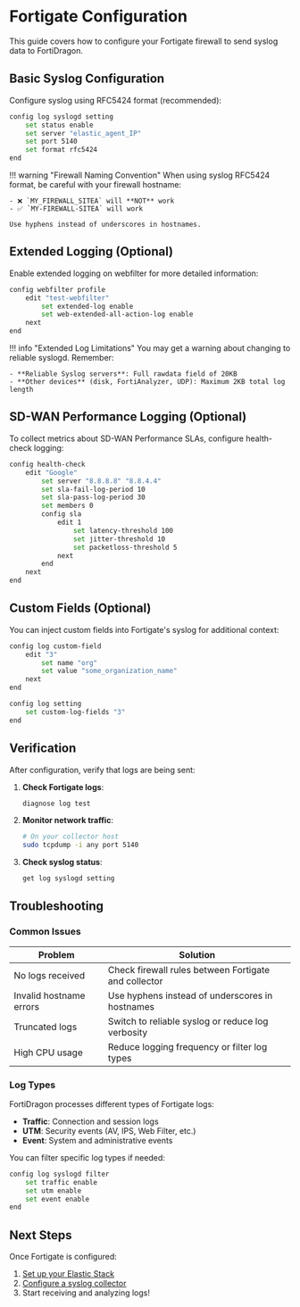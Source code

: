 # Fortigate Configuration

This guide covers how to configure your Fortigate firewall to send syslog data to FortiDragon.

## Basic Syslog Configuration

Configure syslog using RFC5424 format (recommended):

```bash
config log syslogd setting
    set status enable
    set server "elastic_agent_IP"
    set port 5140
    set format rfc5424
end
```

!!! warning "Firewall Naming Convention"
    When using syslog RFC5424 format, be careful with your firewall hostname:
    
    - ❌ `MY_FIREWALL_SITEA` will **NOT** work
    - ✅ `MY-FIREWALL-SITEA` will work
    
    Use hyphens instead of underscores in hostnames.

## Extended Logging (Optional)

Enable extended logging on webfilter for more detailed information:

```bash
config webfilter profile
    edit "test-webfilter"
        set extended-log enable
        set web-extended-all-action-log enable
    next
end
```

!!! info "Extended Log Limitations"
    You may get a warning about changing to reliable syslogd. Remember:
    
    - **Reliable Syslog servers**: Full rawdata field of 20KB
    - **Other devices** (disk, FortiAnalyzer, UDP): Maximum 2KB total log length

## SD-WAN Performance Logging (Optional)

To collect metrics about SD-WAN Performance SLAs, configure health-check logging:

```bash
config health-check
    edit "Google"
        set server "8.8.8.8" "8.8.4.4"
        set sla-fail-log-period 10
        set sla-pass-log-period 30
        set members 0
        config sla
            edit 1
                set latency-threshold 100
                set jitter-threshold 10
                set packetloss-threshold 5
            next
        end
    next
end
```

## Custom Fields (Optional)

You can inject custom fields into Fortigate's syslog for additional context:

```bash
config log custom-field
    edit "3"
        set name "org"
        set value "some_organization_name"
    next
end

config log setting
    set custom-log-fields "3"
end
```

## Verification

After configuration, verify that logs are being sent:

1. **Check Fortigate logs**:
   ```bash
   diagnose log test
   ```

2. **Monitor network traffic**:
   ```bash
   # On your collector host
   sudo tcpdump -i any port 5140
   ```

3. **Check syslog status**:
   ```bash
   get log syslogd setting
   ```

## Troubleshooting

### Common Issues

| Problem | Solution |
|---------|----------|
| No logs received | Check firewall rules between Fortigate and collector |
| Invalid hostname errors | Use hyphens instead of underscores in hostnames |
| Truncated logs | Switch to reliable syslog or reduce log verbosity |
| High CPU usage | Reduce logging frequency or filter log types |

### Log Types

FortiDragon processes different types of Fortigate logs:

- **Traffic**: Connection and session logs
- **UTM**: Security events (AV, IPS, Web Filter, etc.)
- **Event**: System and administrative events

You can filter specific log types if needed:

```bash
config log syslogd filter
    set traffic enable
    set utm enable
    set event enable
end
```

## Next Steps

Once Fortigate is configured:

1. [Set up your Elastic Stack](elastic.md)
2. [Configure a syslog collector](collectors.md)
3. Start receiving and analyzing logs!
